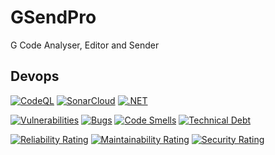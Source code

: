 # GSendPro
G Code Analyser, Editor and Sender


## Devops
[![CodeQL](https://github.com/k3ldar/GSendPro/actions/workflows/codeql-analysis.yml/badge.svg)](https://github.com/k3ldar/GSendPro/actions/workflows/codeql-analysis.yml) [![SonarCloud](https://github.com/k3ldar/GSendPro/actions/workflows/build.yml/badge.svg)](https://github.com/k3ldar/GSendPro/actions/workflows/build.yml) [![.NET](https://github.com/k3ldar/GSendPro/actions/workflows/dotnet.yml/badge.svg)](https://github.com/k3ldar/GSendPro/actions/workflows/dotnet.yml)

[![Vulnerabilities](https://sonarcloud.io/api/project_badges/measure?project=k3ldar_GSendPro&metric=vulnerabilities)](https://sonarcloud.io/summary/overall?id=k3ldar_GSendPro) [![Bugs](https://sonarcloud.io/api/project_badges/measure?project=k3ldar_GSendPro&metric=bugs)](https://sonarcloud.io/summary/overalloverall?id=k3ldar_GSendPro) [![Code Smells](https://sonarcloud.io/api/project_badges/measure?project=k3ldar_GSendPro&metric=code_smells)](https://sonarcloud.io/summary/overall?id=k3ldar_GSendPro) [![Technical Debt](https://sonarcloud.io/api/project_badges/measure?project=k3ldar_GSendPro&metric=sqale_index)](https://sonarcloud.io/summary/overall?id=k3ldar_GSendPro)

[![Reliability Rating](https://sonarcloud.io/api/project_badges/measure?project=k3ldar_GSendPro&metric=reliability_rating)](https://sonarcloud.io/summary/overall?id=k3ldar_GSendPro) [![Maintainability Rating](https://sonarcloud.io/api/project_badges/measure?project=k3ldar_GSendPro&metric=sqale_rating)](https://sonarcloud.io/summary/overall?id=k3ldar_GSendPro) [![Security Rating](https://sonarcloud.io/api/project_badges/measure?project=k3ldar_GSendPro&metric=security_rating)](https://sonarcloud.io/summary/overall?id=k3ldar_GSendPro) 


